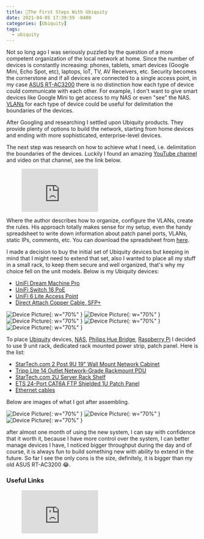 ```yaml
---
title: 🐾The First Steps With Ubiquity
date: 2021-04-05 17:39:59 -0400
categories: [Ubiquity]
tags:
  - ubiquity
---
```


Not so long ago I was seriously puzzled by the question of a more competent organization of the local network at home. Since the number of devices is constantly increasing: phones, tablets, smart devices (Google Mini, Echo Spot, etc), laptops, IoT, TV, AV Receivers, etc. Security becomes the cornerstone and if all devices are connected to a single access point, in my case [ASUS RT-AC3200](https://www.asus.com/us/Networking/RTAC3200/) there is no distinction how each type of device could communicate with each other. For example, I don't want to give smart devices like Google Mini to get access to my NAS or even "see" the NAS. [VLANs](https://en.wikipedia.org/wiki/Virtual_LAN) for each type of device could be useful for delimitation the boundaries of the devices.

After Googling and researching I settled upon Ubiquity products. They provide plenty of options to build the network, starting from home devices and ending with more sophisticated, enterprise-level devices.

The next step was research on how to achieve what I need, i.e. delimitation the boundaries of the devices. Luckily I found an amazing [YouTube channel](https://www.youtube.com/channel/UCkLTdFxnM_0Ej163wR9wI1g/featured) and video on that channel, see the link below.

<figure class="kg-card kg-embed-card"><iframe width="200" height="113" src="https://www.youtube.com/embed/-ggmjdFWfqw?feature=oembed" frameborder="0" allow="accelerometer; autoplay; clipboard-write; encrypted-media; gyroscope; picture-in-picture" allowfullscreen></iframe></figure>

Where the author describes how to organize, configure the VLANs, create the rules. His approach totally makes sense for my setup, even the handy spreadsheet to write down information about patch panel ports, VLANs, static IPs, comments, etc. You can download the spreadsheet from [here](https://www.dropbox.com/sh/bjufgi7l43z1pcw/AAAa8Jqvrx8Gbk_701emx8Bra?dl=0).

I made a decision to buy the initial set of Ubiquity devices but keeping in mind that I might need to extend that set, also I wanted to place all my stuff in a small rack, to keep them secure and well organized, that's why my choice fell on the unit models. Below is my Ubiquity devices:

- [UniFi Dream Machine Pro](https://store.ui.com/collections/unifi-network-routing-switching/products/udm-pro)
- [UniFi Switch 16 PoE](https://store.ui.com/collections/unifi-network-routing-switching/products/usw-16-poe)
- [UniFi 6 Lite Access Point](https://store.ui.com/collections/unifi-network-access-points/products/unifi-ap-6-lite)
- [Direct Attach Copper Cable, SFP+](https://store.ui.com/collections/unifi-accessories/products/unifi-sfp-dac-patch-cable)

![Device Picture](/assets/img/blog/the-first-steps-with-ubiquity/IMG_0312.jpeg){: w="70%" }
![Device Picture](/assets/img/blog/the-first-steps-with-ubiquity/IMG_0313.jpeg){: w="70%" }
![Device Picture](/assets/img/blog/the-first-steps-with-ubiquity/IMG_0309.jpeg){: w="70%" }
![Device Picture](/assets/img/blog/the-first-steps-with-ubiquity/IMG_0310.jpeg){: w="70%" }
![Device Picture](/assets/img/blog/the-first-steps-with-ubiquity/IMG_0625.jpeg){: w="70%" }

To place [Ubiquity](https://www.ui.com/) devices, [NAS](https://www.synology.com/en-us/products/DS218), [Philips Hue Bridge](https://www.philips-hue.com/en-us/p/hue-bridge/), [Raspberry Pi](https://www.raspberrypi.org/) I decided to use 9 unit rack, dedicated rack mounted power strip, patch panel. Here is the list:

- [StarTech.com 2 Post 9U 19" Wall Mount Network Cabinet](https://www.amazon.com/gp/product/B0721XSYZJ/ref=ppx_yo_dt_b_asin_title_o01_s00?ie=UTF8&psc=1)
- [Tripp Lite 14 Outlet Network-Grade Rackmount PDU](https://www.amazon.com/gp/product/B00006B83A/ref=ppx_yo_dt_b_asin_title_o04_s00?ie=UTF8&psc=1)
- [StarTech.com 2U Server Rack Shelf](https://www.amazon.com/gp/product/B008X3JHJQ/ref=ppx_yo_dt_b_asin_title_o04_s01?ie=UTF8&psc=1)
- [ETS 24-Port CAT6A FTP Shielded 1U Patch Panel](https://www.amazon.com/gp/product/B086T6KRCH/ref=ppx_yo_dt_b_asin_title_o05_s00?ie=UTF8&psc=1)
- [Ethernet cables](https://www.amazon.com/gp/product/B004C4SDO0/ref=ppx_yo_dt_b_asin_title_o04_s02?ie=UTF8&psc=1)

Below are images of what I got after assembling.

![Device Picture](/assets/img/blog/the-first-steps-with-ubiquity/device_1.jpeg){: w="70%" }
![Device Picture](/assets/img/blog/the-first-steps-with-ubiquity/device_2.jpeg){: w="70%" }
![Device Picture](/assets/img/blog/the-first-steps-with-ubiquity/device_3.jpeg){: w="70%" }

after almost one month of using the new system, I can say with confidence that it worth it, because I have more control over the system, I can better manage devices I have, I noticed bigger throughput during the day and of course, it is always fun to build something new with ability to extend in the future. So far I see the only cons is the size, definitely, it is bigger than my old ASUS RT-AC3200 😂.

### Useful Links

<figure class="kg-card kg-embed-card"><iframe width="200" height="113" src="https://www.youtube.com/embed/afRV3qYuSfg?feature=oembed" frameborder="0" allow="accelerometer; autoplay; clipboard-write; encrypted-media; gyroscope; picture-in-picture" allowfullscreen></iframe></figure>

